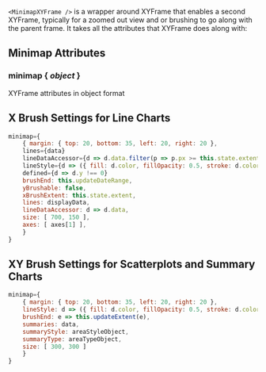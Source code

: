 `<MinimapXYFrame />` is a wrapper around XYFrame that enables a second XYFrame, typically for a zoomed out view and or brushing to go along with the parent frame. It takes all the attributes that XYFrame does along with:

## Minimap Attributes

### minimap { _object_ }
XYFrame attributes in object format

## X Brush Settings for Line Charts
```js
minimap={
    { margin: { top: 20, bottom: 35, left: 20, right: 20 },
    lines={data}
    lineDataAccessor={d => d.data.filter(p => p.px >= this.state.extent[0] && p.px <= this.state.extent[1])}
    lineStyle={d => ({ fill: d.color, fillOpacity: 0.5, stroke: d.color, strokeWidth: '3px' })}
    defined={d => d.y !== 0}
    brushEnd: this.updateDateRange,
    yBrushable: false,
    xBrushExtent: this.state.extent,
    lines: displayData,
    lineDataAccessor: d => d.data,
    size: [ 700, 150 ],
    axes: [ axes[1] ],
    }
}
```

## XY Brush Settings for Scatterplots and Summary Charts
```js
minimap={
    { margin: { top: 20, bottom: 35, left: 20, right: 20 },
    lineStyle: d => ({ fill: d.color, fillOpacity: 0.5, stroke: d.color }),
    brushEnd: e => this.updateExtent(e),
    summaries: data,
    summaryStyle: areaStyleObject,
    summaryType: areaTypeObject,
    size: [ 300, 300 ]
    }
}
```